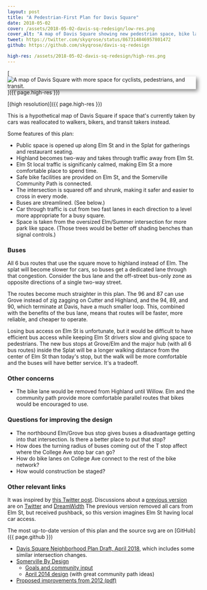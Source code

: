 ```yaml
---
layout: post
title: "A Pedestrian-First Plan for Davis Square"
date: 2018-05-02
cover: /assets/2018-05-02-davis-sq-redesign/low-res.png
cover_alt: "A map of Davis Square showing new pedestrian space, bike lanes, and bus lanes."
tweet: https://twitter.com/skyqrose/status/867314846957801472
github: https://github.com/skyqrose/davis-sq-redesign

high-res: /assets/2018-05-02-davis-sq-redesign/high-res.png
---
```


[<img alt="A map of Davis Square with more space for cyclists, pedestrians, and transit." src="{{ page.cover }}" style="box-shadow: 5px 5px 10px #888888">]({{ page.high-res }})

[(high resolution)]({{ page.high-res }})

This is a hypothetical map of Davis Square if space that's currently taken by cars was reallocated to walkers, bikers, and transit takers instead.

Some features of this plan:
* Public space is opened up along Elm St and in the Splat for gatherings and restaurant seating.
* Highland becomes two-way and takes through traffic away from Elm St.
* Elm St local traffic is significanly calmed, making Elm St a more comfortable place to spend time.
* Safe bike facilities are provided on Elm St, and the Somerville Community Path is connected.
* The intersection is squared off and shrunk, making it safer and easier to cross in every mode.
* Buses are streamlined. (See below.)
* Car through traffic is cut from two fast lanes in each direction to a level more appropriate for a busy square.
* Space is taken from the oversized Elm/Summer intersection for more park like space. (Those trees would be better off shading benches than signal controls.)

### Buses

All 6 bus routes that use the square move to highland instead of Elm. The splat will become slower for cars, so buses get a dedicated lane through that congestion. Consider the bus lane and the off-street bus-only zone as opposite directions of a single two-way street.

The routes become much straighter in this plan. The 96 and 87 can use Grove instead of zig zagging on Cutter and Highland, and the 94, 89, and 90, which terminate at Davis, have a much smaller loop. This, combined with the benefits of the bus lane, means that routes will be faster, more reliable, and cheaper to operate.

Losing bus access on Elm St is unfortunate, but it would be difficult to have efficient bus access while keeping Elm St drivers slow and giving space to pedestrians. The new bus stops at Grove/Elm and the major hub (with all 6 bus routes) inside the Splat will be a longer walking distance from the center of Elm St than today's stop, but the walk will be more comfortable and the buses will have better service. It's a tradeoff.

### Other concerns

* The bike lane would be removed from Highland until Willow. Elm and the community path provide more comfortable parallel routes that bikes would be encouraged to use.

### Questions for improving the design

* The northbound Elm/Grove bus stop gives buses a disadvantage getting into that intersection. Is there a better place to put that stop?
* How does the turning radius of buses coming out of the T stop affect where the College Ave stop bar can go?
* How do bike lanes on College Ave connect to the rest of the bike network?
* How would construction be staged?

### Other relevant links

It was inspired by [this Twitter post](https://twitter.com/BrendanJKearney/status/866028770649681925).
Discussions about a [previous version](/assets/2018-05-02-davis-sq-redesign/v1.png) are on [Twitter](https://twitter.com/skyqrose/status/867314846957801472) and [DreamWidth](http://davis-square.dreamwidth.org/3616076.html) The previous version removed all cars from Elm St, but received pushback, so this version imagines Elm St having local car access.

The most up-to-date version of this plan and the source svg are on [GitHub]({{ page.github }})

* [Davis Square Neighborhood Plan Draft, April 2018](https://2xbcbm3dmbsg12akbzq9ef2k-wpengine.netdna-ssl.com/wp-content/uploads/2018/04/20180427-DSQ-Neighborhood-Plan_PublicReviewDraft_Reduced.pdf?mc_cid=1832f21f8d&mc_eid=20246d37e3), which includes some similar intersection changes.
* [Somerville By Design](https://www.somervillebydesign.com/neighborhood-planning/davis-square/)
  - [Goals and community input](https://2xbcbm3dmbsg12akbzq9ef2k-wpengine.netdna-ssl.com/wp-content/uploads/2014/05/Concerns-and-Improvements-Diagrams.pdf)
  - [April 2014 design](https://2xbcbm3dmbsg12akbzq9ef2k-wpengine.netdna-ssl.com/wp-content/uploads/2014/05/Design_Update_Apr14.pdf) (with great community path ideas)
* [Proposed improvements from 2012 (pdf)](http://www.somervillebydesign.com/wp-content/uploads/2014/11/Community-Meeting_7.17.2012.pdf)
